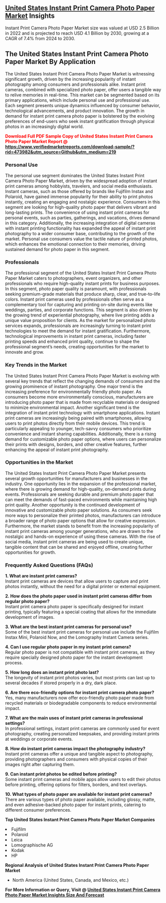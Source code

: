 <h2><a href="https://www.verifiedmarketreports.com/download-sample/?rid=473982&amp;utm_source=Github&amp;utm_medium=219" target="_blank">United States Instant Print Camera Photo Paper Market</a> Insights</h2><p>Instant Print Camera Photo Paper Market size was valued at USD 2.5 Billion in 2022 and is projected to reach USD 4.1 Billion by 2030, growing at a CAGR of 7.4% from 2024 to 2030.</p><p> <h2>The United States Instant Print Camera Photo Paper Market By Application</h2> <p>The United States Instant Print Camera Photo Paper Market is witnessing significant growth, driven by the increasing popularity of instant photography among consumers and professionals alike. Instant print cameras, combined with specialized photo paper, offer users a tangible way to relive memories in real-time. This market can be segmented based on its primary applications, which include personal use and professional use. Each segment presents unique dynamics influenced by consumer behavior, technological advancements, and product innovation. The growth in demand for instant print camera photo paper is bolstered by the evolving preferences of end-users who seek instant gratification through physical photos in an increasingly digital world. <strong><p><span class=""><span style="color: #ff0000;"><strong>Download Full PDF Sample Copy of United States Instant Print Camera Photo Paper Market Report</strong> @ </span><a href="https://www.verifiedmarketreports.com/download-sample/?rid=473982&amp;utm_source=Github&amp;utm_medium=219" target="_blank">https://www.verifiedmarketreports.com/download-sample/?rid=473982&amp;utm_source=Github&amp;utm_medium=219</a></span></p></strong></p> <h3>Personal Use</h3> <p>The personal use segment dominates the United States Instant Print Camera Photo Paper Market, driven by the widespread adoption of instant print cameras among hobbyists, travelers, and social media enthusiasts. Instant cameras, such as those offered by brands like Fujifilm Instax and Polaroid, have gained immense popularity for their ability to print photos instantly, creating an engaging and nostalgic experience. Consumers in this segment are looking for high-quality photo paper that delivers vibrant and long-lasting prints. The convenience of using instant print cameras for personal events, such as parties, gatherings, and vacations, drives demand in this category. Additionally, the increasing integration of digital cameras with instant printing functionality has expanded the appeal of instant print photography to a wider consumer base, contributing to the growth of the market. Personal use consumers value the tactile nature of printed photos, which enhances the emotional connection to their memories, driving sustained demand for photo paper in this segment.</p> <h3>Professionals</h3> <p>The professional segment of the United States Instant Print Camera Photo Paper Market caters to photographers, event organizers, and other professionals who require high-quality instant prints for business purposes. In this segment, photo paper quality is paramount, with professionals seeking premium-grade materials that produce sharp, clear, and true-to-life colors. Instant print cameras used by professionals often serve as a complementary tool for capturing and printing on-site during events like weddings, parties, and corporate functions. This segment is also driven by the growing trend of experiential photography, where live printing adds a unique value proposition for clients. As the market for personalized photo services expands, professionals are increasingly turning to instant print technologies to meet the demand for instant gratification. Furthermore, technological improvements in instant print cameras, including faster printing speeds and enhanced print quality, continue to shape the professional segment’s needs, creating opportunities for the market to innovate and grow.</p> <h3>Key Trends in the Market</h3> <p>The United States Instant Print Camera Photo Paper Market is evolving with several key trends that reflect the changing demands of consumers and the growing prominence of instant photography. One major trend is the increasing preference for environmentally friendly photo paper. As consumers become more environmentally conscious, manufacturers are introducing photo paper that is made from recyclable materials or designed to minimize environmental impact. Another significant trend is the integration of instant print technology with smartphone applications. Instant print cameras are increasingly being paired with smartphones, allowing users to print photos directly from their mobile devices. This trend is particularly appealing to younger, tech-savvy consumers who prioritize convenience and instant sharing capabilities. Additionally, there is a rising demand for customizable photo paper options, where users can personalize their prints with designs, borders, and other creative features, further enhancing the appeal of instant print photography.</p> <h3>Opportunities in the Market</h3> <p>The United States Instant Print Camera Photo Paper Market presents several growth opportunities for manufacturers and businesses in the industry. One opportunity lies in the expansion of the professional market, where there is growing demand for high-quality, on-demand prints during events. Professionals are seeking durable and premium photo paper that can meet the demands of fast-paced environments while maintaining high print quality. Another opportunity is the continued development of innovative and customizable photo paper solutions. As consumers seek more ways to personalize their printed photos, manufacturers can introduce a broader range of photo paper options that allow for creative expression. Furthermore, the market stands to benefit from the increasing popularity of instant print cameras among younger generations, who are drawn to the nostalgic and hands-on experience of using these cameras. With the rise of social media, instant print cameras are being used to create unique, tangible content that can be shared and enjoyed offline, creating further opportunities for growth.</p> <h3>Frequently Asked Questions (FAQs)</h3> <p><strong>1. What are instant print cameras?</strong><br>Instant print cameras are devices that allow users to capture and print photos instantly, without the need for a digital printer or external equipment.</p> <p><strong>2. How does the photo paper used in instant print cameras differ from regular photo paper?</strong><br>Instant print camera photo paper is specifically designed for instant printing, typically featuring a special coating that allows for the immediate development of images.</p> <p><strong>3. What are the best instant print cameras for personal use?</strong><br>Some of the best instant print cameras for personal use include the Fujifilm Instax Mini, Polaroid Now, and the Lomography Instant Camera series.</p> <p><strong>4. Can I use regular photo paper in my instant print camera?</strong><br>Regular photo paper is not compatible with instant print cameras, as they require specially designed photo paper for the instant development process.</p> <p><strong>5. How long does an instant print photo last?</strong><br>The longevity of instant print photos varies, but most prints can last up to several decades if stored properly in a dry, dark place.</p> <p><strong>6. Are there eco-friendly options for instant print camera photo paper?</strong><br>Yes, many manufacturers now offer eco-friendly photo paper made from recycled materials or biodegradable components to reduce environmental impact.</p> <p><strong>7. What are the main uses of instant print cameras in professional settings?</strong><br>In professional settings, instant print cameras are commonly used for event photography, creating personalized keepsakes, and providing instant prints at weddings or corporate events.</p> <p><strong>8. How do instant print cameras impact the photography industry?</strong><br>Instant print cameras offer a unique and tangible aspect to photography, providing photographers and consumers with physical copies of their images right after capturing them.</p> <p><strong>9. Can instant print photos be edited before printing?</strong><br>Some instant print cameras and mobile apps allow users to edit their photos before printing, offering options for filters, borders, and text overlays.</p> <p><strong>10. What types of photo paper are available for instant print cameras?</strong><br>There are various types of photo paper available, including glossy, matte, and even adhesive-backed photo paper for instant prints, catering to different consumer preferences.</p> </p><p><strong>Top United States Instant Print Camera Photo Paper Market Companies</strong></p><div data-test-id=""><p><li>Fujifilm</li><li> Polaroid</li><li> Leica</li><li> Lomographische AG</li><li> Kodak</li><li> HP</li></p><div><strong>Regional Analysis of&nbsp;United States Instant Print Camera Photo Paper Market</strong></div><ul><li dir="ltr"><p dir="ltr">North America&nbsp;(United States, Canada, and Mexico, etc.)</p></li></ul><p><strong>For More Information or Query, Visit @&nbsp;</strong><strong><a href="https://www.verifiedmarketreports.com/product/instant-print-camera-photo-paper-market/?utm_source=Github&amp;utm_medium=219" target="_blank">United States Instant Print Camera Photo Paper Market Insights Size And Forecast</a></strong></p></div>
